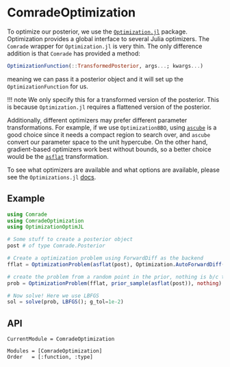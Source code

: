 # ComradeOptimization

To optimize our posterior, we use the [`Optimization.jl`](https://github.com/SciML/Optimization.jl) package. Optimization provides a global interface to several Julia optimizers. The `Comrade` wrapper for `Optimization.jl` is very thin. The only difference addition is that `Comrade` has provided a method:

```julia
OptimizationFunction(::TransformedPosterior, args...; kwargs...)
```

meaning we can pass it a posterior object and it will set up the `OptimizationFunction` for us. 

!!! note
   We only specify this for a transformed version of the posterior. This is because `Optimization.jl` requires a flattened version of the posterior.

Additionally, different optimizers may prefer different parameter transformations. For example, if we use `OptimizationBBO`, using [`ascube`](@ref) is a good choice since it needs a compact region to search over, and `ascube` convert our parameter space to the unit hypercube. On the other hand, gradient-based optimizers work best without bounds, so a better choice would be the [`asflat`](@ref) transformation.

To see what optimizers are available and what options are available, please see the `Optimizations.jl` [docs](http://optimization.sciml.ai/dev/).


## Example

```julia
using Comrade
using ComradeOptimization
using OptimizationOptimJL

# Some stuff to create a posterior object
post # of type Comrade.Posterior

# Create a optimization problem using ForwardDiff as the backend
fflat = OptimizationProblem(asflat(post), Optimization.AutoForwardDiff())

# create the problem from a random point in the prior, nothing is b/c there are no additional arugments to our function.
prob = OptimizationProblem(fflat, prior_sample(asflat(post)), nothing)

# Now solve! Here we use LBFGS
sol = solve(prob, LBFGS(); g_tol=1e-2)
```


## API

```@meta
CurrentModule = ComradeOptimization
```

```@autodocs
Modules = [ComradeOptimization]
Order   = [:function, :type]
```
